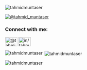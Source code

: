 <p align="left"> <img src="https://komarev.com/ghpvc/?username=tahmidmuntaser&label=Profile%20views&color=0e75b6&style=flat" alt="tahmidmuntaser" /> </p>

<p align="left"> <a href="https://twitter.com/@tahmid_muntaser" target="blank"><img src="https://img.shields.io/twitter/follow/@tahmid_muntaser?logo=twitter&style=for-the-badge" alt="@tahmid_muntaser" /></a> </p>

<h3 align="left">Connect with me:</h3>
<p align="left">
<a href="https://twitter.com/@tahmid_muntaser" target="blank"><img align="center" src="https://raw.githubusercontent.com/rahuldkjain/github-profile-readme-generator/master/src/images/icons/Social/twitter.svg" alt="@tahmid_muntaser" height="30" width="40" /></a>
<a href="https://linkedin.com/in/in/tahmid-muntaser-518929230" target="blank"><img align="center" src="https://raw.githubusercontent.com/rahuldkjain/github-profile-readme-generator/master/src/images/icons/Social/linked-in-alt.svg" alt="in/tahmid-muntaser-518929230" height="30" width="40" /></a>
</p>

<p><img align="left" src="https://github-readme-stats.vercel.app/api/top-langs?username=tahmidmuntaser&show_icons=true&locale=en&layout=compact" alt="tahmidmuntaser" /></p>

<p>&nbsp;<img align="center" src="https://github-readme-stats.vercel.app/api?username=tahmidmuntaser&show_icons=true&locale=en" alt="tahmidmuntaser" /></p>

<p><img align="center" src="https://github-readme-streak-stats.herokuapp.com/?user=tahmidmuntaser&" alt="tahmidmuntaser" /></p>

